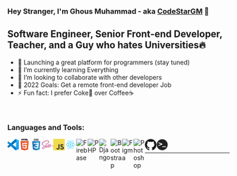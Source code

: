 ### Hey Stranger, I'm Ghous Muhammad - aka [CodeStarGM][website] 👋

## Software Engineer, Senior Front-end Developer, Teacher, and a Guy who hates Universities🔥

- 🔭 Launching a great platform for programmers (stay tuned)
- 🌱 I’m currently learning Everything
- 👯 I’m looking to collaborate with other developers
- 🥅 2022 Goals: Get a remote front-end developer Job
- ⚡ Fun fact: I prefer Coke🥤 over Coffee☕


<br />

### Languages and Tools:

[<img align="left" alt="Visual Studio Code" width="26px" src="https://raw.githubusercontent.com/github/explore/80688e429a7d4ef2fca1e82350fe8e3517d3494d/topics/visual-studio-code/visual-studio-code.png" />][website]
[<img align="left" alt="HTML5" width="26px" src="https://raw.githubusercontent.com/github/explore/80688e429a7d4ef2fca1e82350fe8e3517d3494d/topics/html/html.png" />][website]
[<img align="left" alt="CSS3" width="26px" src="https://raw.githubusercontent.com/github/explore/80688e429a7d4ef2fca1e82350fe8e3517d3494d/topics/css/css.png" />][website]
[<img align="left" alt="Sass" width="26px" src="https://raw.githubusercontent.com/github/explore/80688e429a7d4ef2fca1e82350fe8e3517d3494d/topics/sass/sass.png" />][website]
[<img align="left" alt="JavaScript" width="26px" src="https://raw.githubusercontent.com/github/explore/80688e429a7d4ef2fca1e82350fe8e3517d3494d/topics/javascript/javascript.png" />][website]
[<img align="left" alt="React" width="26px" src="https://raw.githubusercontent.com/github/explore/80688e429a7d4ef2fca1e82350fe8e3517d3494d/topics/react/react.png" />][website]

[<img align="left" alt="Firebase" width="26px" src="https://cdn4.iconfinder.com/data/icons/google-i-o-2016/512/google_firebase-2-512.png" />][website]

[<img align="left" alt="PHP" width="26px" src="http://pngimg.com/uploads/php/php_PNG27.png" />][website]

[<img align="left" alt="Django" width="26px" src="https://icon-library.com/images/django-icon/django-icon-0.jpg" />][website]

[<img align="left" alt="Bootstrap" width="26px" src="https://upload.wikimedia.org/wikipedia/commons/thumb/b/b2/Bootstrap_logo.svg/512px-Bootstrap_logo.svg.png" />][website]

[<img align="left" alt="Figma" width="26px" src="https://cdn.freebiesupply.com/logos/thumbs/2x/figma-1-logo.png" />][website]

[<img align="left" alt="Photoshop" width="26px" src="http://pngimg.com/uploads/photoshop/photoshop_PNG11.png" />][website]

[<img align="left" alt="GitHub" width="26px" src="https://raw.githubusercontent.com/github/explore/78df643247d429f6cc873026c0622819ad797942/topics/github/github.png" />][website]
[<img align="left" alt="Terminal" width="26px" src="https://raw.githubusercontent.com/github/explore/80688e429a7d4ef2fca1e82350fe8e3517d3494d/topics/terminal/terminal.png" />][website]

<br />

---

[website]: https://codefolio-156e3.web.app/
[twitter]: https://twitter.com/codestar_tweets
[instagram]: https://www.instagram.com/codestargm/
[linkedin]: https://www.linkedin.com/in/ghous-muhammad-4730041a3/

